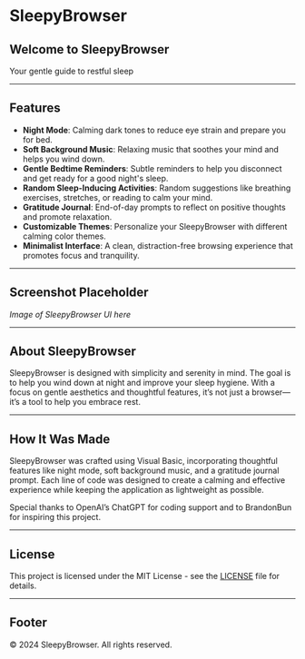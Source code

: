 # SleepyBrowser

## Welcome to SleepyBrowser
Your gentle guide to restful sleep

---

## Features

- **Night Mode**: Calming dark tones to reduce eye strain and prepare you for bed.
- **Soft Background Music**: Relaxing music that soothes your mind and helps you wind down.
- **Gentle Bedtime Reminders**: Subtle reminders to help you disconnect and get ready for a good night's sleep.
- **Random Sleep-Inducing Activities**: Random suggestions like breathing exercises, stretches, or reading to calm your mind.
- **Gratitude Journal**: End-of-day prompts to reflect on positive thoughts and promote relaxation.
- **Customizable Themes**: Personalize your SleepyBrowser with different calming color themes.
- **Minimalist Interface**: A clean, distraction-free browsing experience that promotes focus and tranquility.

---

## Screenshot Placeholder

_Image of SleepyBrowser UI here_

---

## About SleepyBrowser

SleepyBrowser is designed with simplicity and serenity in mind. The goal is to help you wind down at night and improve your sleep hygiene. With a focus on gentle aesthetics and thoughtful features, it’s not just a browser—it’s a tool to help you embrace rest.

---

## How It Was Made

SleepyBrowser was crafted using Visual Basic, incorporating thoughtful features like night mode, soft background music, and a gratitude journal prompt. Each line of code was designed to create a calming and effective experience while keeping the application as lightweight as possible.

Special thanks to OpenAI’s ChatGPT for coding support and to BrandonBun for inspiring this project.

---

## License

This project is licensed under the MIT License - see the [LICENSE](LICENSE) file for details.

---

## Footer

&copy; 2024 SleepyBrowser. All rights reserved.
